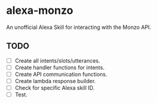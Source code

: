 # alexa-monzo

An unofficial Alexa Skill for interacting with the Monzo API.

## TODO

- [ ] Create all intents/slots/utterances.
- [ ] Create handler functions for intents.
- [ ] Create API communication functions.
- [ ] Create lambda response builder.
- [ ] Check for specific Alexa skill ID.
- [ ] Test.
